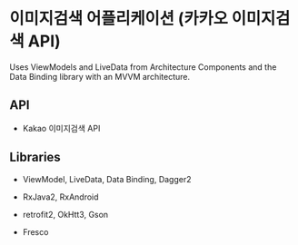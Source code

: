 이미지검색 어플리케이션 (카카오 이미지검색 API)
===================

Uses ViewModels and LiveData from Architecture Components
and the Data Binding library with an MVVM architecture.


API
---

- Kakao 이미지검색 API

Libraries
---------

- ViewModel, LiveData, Data Binding, Dagger2

- RxJava2, RxAndroid

- retrofit2, OkHtt3, Gson

- Fresco

